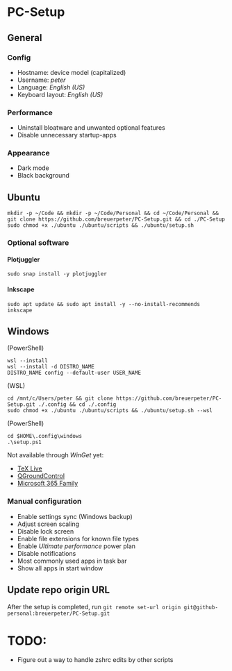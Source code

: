 # PC-Setup

## General

### Config

- Hostname: device model (capitalized)
- Username: *peter*
- Language: *English (US)*
- Keyboard layout: *English (US)*

### Performance

- Uninstall bloatware and unwanted optional features
- Disable unnecessary startup-apps

### Appearance

- Dark mode
- Black background

## Ubuntu

```
mkdir -p ~/Code && mkdir -p ~/Code/Personal && cd ~/Code/Personal && git clone https://github.com/breuerpeter/PC-Setup.git && cd ./PC-Setup
sudo chmod +x ./ubuntu ./ubuntu/scripts && ./ubuntu/setup.sh
```

### Optional software

#### Plotjuggler
`sudo snap install -y plotjuggler`

#### Inkscape
`sudo apt update && sudo apt install -y --no-install-recommends inkscape`

## Windows

(PowerShell)
```
wsl --install
wsl --install -d DISTRO_NAME
DISTRO_NAME config --default-user USER_NAME
```

(WSL)
```
cd /mnt/c/Users/peter && git clone https://github.com/breuerpeter/PC-Setup.git ./.config && cd ./.config
sudo chmod +x ./ubuntu ./ubuntu/scripts && ./ubuntu/setup.sh --wsl
```

(PowerShell)
```
cd $HOME\.config\windows
.\setup.ps1
```

Not available through *WinGet* yet:

- [TeX Live](https://tug.org/texlive/windows.html)
- [QGroundControl](https://docs.qgroundcontrol.com/master/en/qgc-user-guide/getting_started/download_and_install.html)
- [Microsoft 365 Family](https://apps.microsoft.com/detail/cfq7ttc0k5dm)


### Manual configuration

- Enable settings sync (Windows backup)
- Adjust screen scaling
- Disable lock screen
- Enable file extensions for known file types
- Enable *Ultimate performance* power plan
- Disable notifications
- Most commonly used apps in task bar
- Show all apps in start window

## Update repo origin URL
After the setup is completed, run `git remote set-url origin git@github-personal:breuerpeter/PC-Setup.git`

# TODO:
- Figure out a way to handle zshrc edits by other scripts
